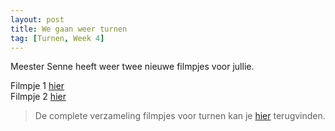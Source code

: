 ```yaml
---
layout: post
title: We gaan weer turnen
tag: [Turnen, Week 4]
---
```

Meester Senne heeft weer twee nieuwe filmpjes voor jullie.

Filmpje 1 [hier](https://CloudStation-BJ-IT.fr.quickconnect.to/vs/sharing/h0nQJRsq#!aG9tZV92aWRlby0zMw==)  
Filmpje 2 [hier](https://CloudStation-BJ-IT.fr.quickconnect.to/vs/sharing/h0nQJRsq#!aG9tZV92aWRlby0zNA==)  

> De complete verzameling filmpjes voor turnen kan je [hier](/Turnen) terugvinden.

